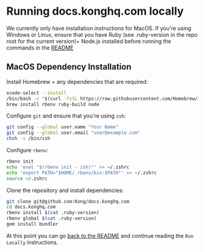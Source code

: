 # Running docs.konghq.com locally

We currently only have installation instructions for MacOS. If you're using Windows or Linux, ensure that you have Ruby (see .ruby-version in the repo root for the current version)+ Node.js installed before running the commands in the [README](https://github.com/Kong/docs.konghq.com#run-locally)

## MacOS Dependency Installation

Install Homebrew + any dependencies that are required:

```bash
xcode-select --install
/bin/bash -c "$(curl -fsSL https://raw.githubusercontent.com/Homebrew/install/HEAD/install.sh)"
brew install rbenv ruby-build node
```

Configure `git` and ensure that you're using `zsh`:

```bash
git config --global user.name "Your Name"
git config --global user.email "user@example.com"
chsh -s /bin/zsh
```

Configure `rbenv`:

```bash
rbenv init
echo 'eval "$(rbenv init - zsh)"' >> ~/.zshrc
echo 'export PATH="$HOME/.rbenv/bin:$PATH"' >> ~/.zshrc
source ~/.zshrc
```

Clone the repository and install dependencies:

```bash
git clone git@github.com:Kong/docs.konghq.com
cd docs.konghq.com
rbenv install $(cat .ruby-version)
rbenv global $(cat .ruby-version)
gem install bundler
```

At this point you can go [back to the README](https://github.com/Kong/docs.konghq.com#run-locally) and continue reading the `Run Locally` instructions.
